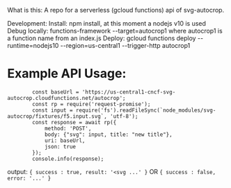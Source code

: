 What is this:
A repo for a serverless (gcloud functions) api of svg-autocrop.

Development:
Install: npm install, at this moment a nodejs v10 is used
Debug locally: functions-framework --target=autocrop1
where autocrop1 is a function name from an index.js
Deploy: gcloud functions deploy --runtime=nodejs10 --region=us-central1 --trigger-http autocrop1

# Example API Usage:

```
        const baseUrl = 'https://us-central1-cncf-svg-autocrop.cloudfunctions.net/autocrop';
        const rp = require('request-promise');
        const input = require('fs').readFileSync(`node_modules/svg-autocrop/fixtures/f5.input.svg`, 'utf-8');
        const response = await rp({
            method: 'POST',
            body: {"svg": input, title: "new title"},
            uri: baseUrl,
            json: true
        }); 
        console.info(response);
```
output: `{ success : true, result: '<svg ...' }` OR `{ success : false, error: '...' }`


